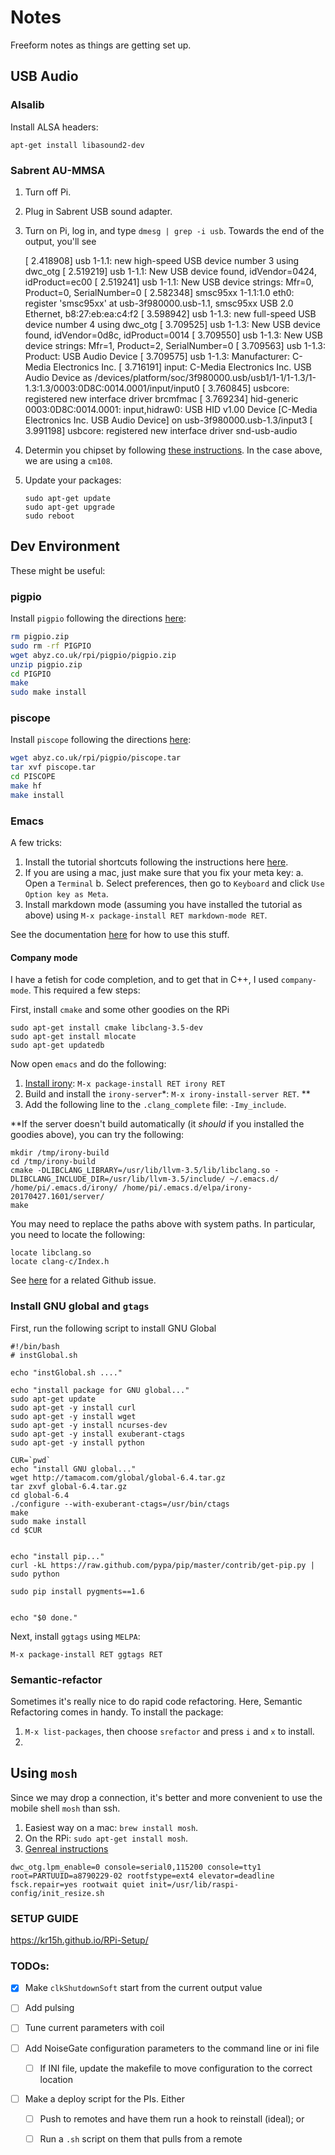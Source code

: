 # Notes

Freeform notes as things are getting set up.


## USB Audio

### Alsalib

Install ALSA headers:

    apt-get install libasound2-dev


### Sabrent AU-MMSA


  1. Turn off Pi.
  1. Plug in Sabrent USB sound adapter.
  1. Turn on Pi, log in, and type `dmesg | grep -i usb`. Towards the end of the output,
     you'll see
       
        [    2.418908] usb 1-1.1: new high-speed USB device number 3 using dwc_otg
        [    2.519219] usb 1-1.1: New USB device found, idVendor=0424, idProduct=ec00
        [    2.519241] usb 1-1.1: New USB device strings: Mfr=0, Product=0, SerialNumber=0
        [    2.582348] smsc95xx 1-1.1:1.0 eth0: register 'smsc95xx' at usb-3f980000.usb-1.1, smsc95xx USB 2.0 Ethernet, b8:27:eb:ea:c4:f2
        [    3.598942] usb 1-1.3: new full-speed USB device number 4 using dwc_otg
        [    3.709525] usb 1-1.3: New USB device found, idVendor=0d8c, idProduct=0014
        [    3.709550] usb 1-1.3: New USB device strings: Mfr=1, Product=2, SerialNumber=0
        [    3.709563] usb 1-1.3: Product: USB Audio Device
        [    3.709575] usb 1-1.3: Manufacturer: C-Media Electronics Inc.
        [    3.716191] input: C-Media Electronics Inc. USB Audio Device as /devices/platform/soc/3f980000.usb/usb1/1-1/1-1.3/1-1.3:1.3/0003:0D8C:0014.0001/input/input0
        [    3.760845] usbcore: registered new interface driver brcmfmac
        [    3.769234] hid-generic 0003:0D8C:0014.0001: input,hidraw0: USB HID v1.00 Device [C-Media Electronics Inc. USB Audio Device] on usb-3f980000.usb-1.3/input3
        [    3.991198] usbcore: registered new interface driver snd-usb-audio

  1. Determin you chipset by following 
     [these instructions](https://learn.adafruit.com/usb-audio-cards-with-a-raspberry-pi/figure-out-your-chipset).
     In the case above, we are using a `cm108`.
  1. Update your packages:
     
         sudo apt-get update
         sudo apt-get upgrade
         sudo reboot
    
    

    
    

## Dev Environment

These might be useful:

### pigpio

Install `pigpio` following the directions [here](http://abyz.co.uk/rpi/pigpio/download.html):

```bash
rm pigpio.zip
sudo rm -rf PIGPIO
wget abyz.co.uk/rpi/pigpio/pigpio.zip
unzip pigpio.zip
cd PIGPIO
make
sudo make install
```


### piscope

Install `piscope` following the directions [here](http://abyz.co.uk/rpi/pigpio/piscope.html):

```bash
wget abyz.co.uk/rpi/pigpio/piscope.tar
tar xvf piscope.tar
cd PISCOPE
make hf
make install
```


### Emacs

A few tricks:

   1. Install the tutorial shortcuts following the instructions here
   [here](https://tuhdo.github.io/c-ide.html#outline-container-orgheadline0a).
   2. If you are using a mac, just make sure that you fix your meta key:
      a. Open a `Terminal`
      b. Select preferences, then go to `Keyboard` and click 
      `Use Option key as Meta`.
   3. Install markdown mode (assuming you have installed the tutorial as above)
      using `M-x package-install RET markdown-mode RET`.

See the documentation [here](https://tuhdo.github.io/c-ide.html#sec-2) for how to use 
this stuff.

#### Company mode

I have a fetish for code completion, and to get that in C++, I used
`company-mode`.  This required a few steps:

 First, install `cmake` and some other goodies on the RPi

```
sudo apt-get install cmake libclang-3.5-dev
sudo apt-get install mlocate
sudo apt-get updatedb
```

Now open `emacs` and do the following:

  1. [Install irony](https://github.com/Sarcasm/irony-mode): `M-x package-install RET irony RET`
  1. Build and install the `irony-server`*: `M-x irony-install-server RET`. **
  1. Add the following line to the `.clang_complete` file: `-Imy_include`.
  
**If the server doesn't build automatically (it _should_ if you installed the goodies above), 
you can try the following:
```
mkdir /tmp/irony-build
cd /tmp/irony-build
cmake -DLIBCLANG_LIBRARY=/usr/lib/llvm-3.5/lib/libclang.so -DLIBCLANG_INCLUDE_DIR=/usr/lib/llvm-3.5/include/ ~/.emacs.d/ /home/pi/.emacs.d/irony/ /home/pi/.emacs.d/elpa/irony-20170427.1601/server/
make
```
You may need to replace the paths above with system paths. In particular, you need
to locate the following:
```
locate libclang.so
locate clang-c/Index.h
```
See [here](https://github.com/Sarcasm/irony-mode/issues/331) for a related Github issue.


### Install GNU global and `gtags`

First, run the following script to install GNU Global

```
#!/bin/bash
# instGlobal.sh
 
echo "instGlobal.sh ...."
  
echo "install package for GNU global..."
sudo apt-get update
sudo apt-get -y install curl
sudo apt-get -y install wget
sudo apt-get -y install ncurses-dev
sudo apt-get -y install exuberant-ctags
sudo apt-get -y install python
  
CUR=`pwd`
echo "install GNU global..."
wget http://tamacom.com/global/global-6.4.tar.gz
tar zxvf global-6.4.tar.gz
cd global-6.4
./configure --with-exuberant-ctags=/usr/bin/ctags
make
sudo make install
cd $CUR

     
echo "install pip..."
curl -kL https://raw.github.com/pypa/pip/master/contrib/get-pip.py | sudo python
       
sudo pip install pygments==1.6


echo "$0 done."
```

Next, install `ggtags` using `MELPA`:

`M-x package-install RET ggtags RET`


### Semantic-refactor

Sometimes it's really nice to do rapid code refactoring. Here, Semantic Refactoring
comes in handy. To install the package:

   1. `M-x list-packages`, then choose `srefactor` and press `i` and `x` to install.
   1. 
   

## Using `mosh`

Since we may drop a connection, it's better and more convenient to use the 
mobile shell `mosh` than ssh. 

  1. Easiest way on a mac: `brew install mosh`.
  1. On the RPi: `sudo apt-get install mosh`.
  1. [Genreal instructions](https://mosh.org/#getting)
   

```
dwc_otg.lpm_enable=0 console=serial0,115200 console=tty1 root=PARTUUID=a8790229-02 rootfstype=ext4 elevator=deadline fsck.repair=yes rootwait quiet init=/usr/lib/raspi-config/init_resize.sh
```


### SETUP GUIDE

https://kr15h.github.io/RPi-Setup/


### TODOs:

  - [x] Make `clkShutdownSoft` start from the current output value
  - [ ] Add pulsing 
  - [ ] Tune current parameters with coil

  - [ ] Add NoiseGate configuration parameters to the command line or ini file
      - [ ] If INI file, update the makefile to move configuration to the
            correct location
  - [ ] Make a deploy script for the PIs. Either
      - [ ] Push to remotes and have them run a hook to reinstall (ideal); or
      - [ ] Run a `.sh` script on them that pulls from a remote 

